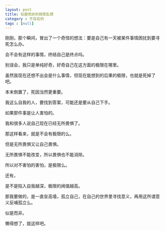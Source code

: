 ```yaml
---
layout: post
title: 似是而非的胡思乱想
category : 不存在的
tags : [null]
---
```


刚刚，那个瞬间，冒出了一个奇怪的想法：要是自己有一天被某件事情困扰到要寻死怎么办。

会不会有这样的事情，终结自己是终点吗。

别误会，我只是单纯好奇，好奇自己在这方面的极限在哪里。

虽然我现在还想不出会是什么事情，但现在能想到的后果的极限，也就是死掉了吧。

本末倒置了，死因当然更重要。

我这么自我的人，要找到答案，可能还是要从自己下手。

如果那件事是让人害怕的。

我和很多人说自己现在已经无所畏惧了。

那这样看来，就是不会有极限的么。

但是无所畏惧又让自己畏惧。

无所畏惧不能改变，所以畏惧也不能消除。

所以对不害怕的害怕，是极限么。

还有，

是不是陷入自我越深，极限的阀值越高。

那我要做的，是一直垒高墙，孤立自己，在自己的世界里寻找意义，再用这所谓意义反哺孤立么。

似是而非。

懒得想了，就这样吧。
